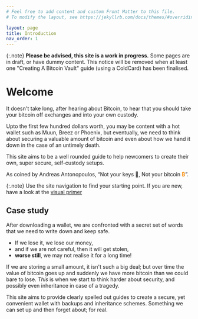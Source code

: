 ```yaml
---
# Feel free to add content and custom Front Matter to this file.
# To modify the layout, see https://jekyllrb.com/docs/themes/#overriding-theme-defaults

layout: page
title: Introduction
nav_order: 1
---
```

{:.note}
**Please be advised, this site is a work in progress.** Some pages are in draft, or have dummy content. This notice will be removed when at least one "Creating A Bitcoin Vault" guide (using a ColdCard) has been finalised.

# Welcome
It doesn't take long, after hearing about Bitcoin, to hear that you should take your bitcoin off exchanges and into your own custody.

Upto the first few hundred dollars worth, you may be content with a hot wallet such as Muun, Breez or Phoenix, but eventually, we need to think about securing a valuable amount of bitcoin and even about how we hand it down in the case of an untimely death.

This site aims to be a well rounded guide to help newcomers to create their own, super secure, self-custody setups.

As coined by Andreas Antonopoulos, “Not your keys 🔑, Not your bitcoin <span style="color: #F7931A; font-weight: bold;">₿</span>”.

{:.note}
Use the site navigation to find your starting point. If you are new, have a look at the [visual primer](btc-vault/0.primer)

## Case study
After downloading a wallet, we are confronted with a secret set of words that we need to write down and keep safe. 
- If we lose it, we lose our money,
- and if we are not careful, then it will get stolen, 
- **worse still**, we may not realise it for a long time!

If we are storing a small amount, it isn't such a big deal; but over time the value of bitcoin goes up and suddenly we have more bitcoin than we could bare to lose. _This_ is when we start to think harder about security, and possibly even inheritance in case of a tragedy.

This site aims to provide clearly spelled out guides to create a secure, yet convenient wallet with backups and inheritance schemes. Something we can set up and then forget about; for real.

